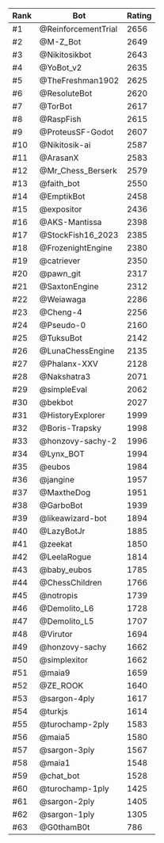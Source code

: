 Rank|Bot|Rating
---|---|---
#1|@ReinforcementTrial|2656
#2|@M-Z_Bot|2649
#3|@Nikitosikbot|2643
#4|@YoBot_v2|2635
#5|@TheFreshman1902|2625
#6|@ResoluteBot|2620
#7|@TorBot|2617
#8|@RaspFish|2615
#9|@ProteusSF-Godot|2607
#10|@Nikitosik-ai|2587
#11|@ArasanX|2583
#12|@Mr_Chess_Berserk|2579
#13|@faith_bot|2550
#14|@EmptikBot|2458
#15|@expositor|2436
#16|@AKS-Mantissa|2398
#17|@StockFish16_2023|2385
#18|@FrozenightEngine|2380
#19|@catriever|2350
#20|@pawn_git|2317
#21|@SaxtonEngine|2312
#22|@Weiawaga|2286
#23|@Cheng-4|2256
#24|@Pseudo-0|2160
#25|@TuksuBot|2142
#26|@LunaChessEngine|2135
#27|@Phalanx-XXV|2128
#28|@Nakshatra3|2071
#29|@simpleEval|2062
#30|@bekbot|2027
#31|@HistoryExplorer|1999
#32|@Boris-Trapsky|1998
#33|@honzovy-sachy-2|1996
#34|@Lynx_BOT|1994
#35|@eubos|1984
#36|@jangine|1957
#37|@MaxtheDog|1951
#38|@GarboBot|1939
#39|@likeawizard-bot|1894
#40|@LazyBotJr|1885
#41|@zeekat|1850
#42|@LeelaRogue|1814
#43|@baby_eubos|1785
#44|@ChessChildren|1766
#45|@notropis|1739
#46|@Demolito_L6|1728
#47|@Demolito_L5|1707
#48|@Virutor|1694
#49|@honzovy-sachy|1662
#50|@simplexitor|1662
#51|@maia9|1659
#52|@ZE_ROOK|1640
#53|@sargon-4ply|1617
#54|@turkjs|1614
#55|@turochamp-2ply|1583
#56|@maia5|1580
#57|@sargon-3ply|1567
#58|@maia1|1548
#59|@chat_bot|1528
#60|@turochamp-1ply|1425
#61|@sargon-2ply|1405
#62|@sargon-1ply|1305
#63|@G0thamB0t|786
